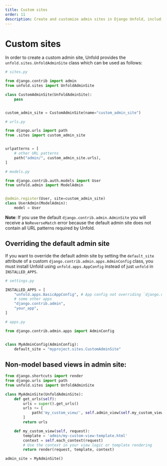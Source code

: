 ```yaml
---
title: Custom sites
order: 11
description: Create and customize admin sites in Django Unfold, including overriding the default admin site and registering models with custom admin sites.
---
```


# Custom sites

In order to create a custom admin site, Unfold provides the `unfold.sites.UnfoldAdminSite` class which can be used as follows:

```python
# sites.py

from django.contrib import admin
from unfold.sites import UnfoldAdminSite

class CustomAdminSite(UnfoldAdminSite):
    pass


custom_admin_site = CustomAdminSite(name="custom_admin_site")
```

```python
# urls.py

from django.urls import path
from .sites import custom_admin_site


urlpatterns = [
    # other URL patterns
    path("admin/", custom_admin_site.urls),
]
```

```python
# models.py

from django.contrib.auth.models import User
from unfold.admin import ModelAdmin


@admin.register(User, site=custom_admin_site)
class UserAdmin(ModelAdmin):
    model = User
```

**Note**: If you use the default `django.contrib.admin.AdminSite` you will receive a `NoReverseMatch` error because the default admin site does not contain all URL patterns required by Unfold.

## Overriding the default admin site

If you want to override the default admin site by setting the `default_site` attribute of a custom `django.contrib.admin.apps.AdminConfig` class, you must install Unfold using `unfold.apps.AppConfig` instead of just `unfold` in `INSTALLED_APPS`.

```python
# settings.py

INSTALLED_APPS = [
    "unfold.apps.BasicAppConfig", # App config not overriding `django.contrib.admin.site`
    # some other apps
    "django.contrib.admin",
    "your_app",
]
```

```python
# apps.py

from django.contrib.admin.apps import AdminConfig


class MyAdminConfig(AdminConfig):
    default_site = "myproject.sites.CustomAdminSite"
```

## Non-model based views in admin site:

```python
from django.shortcuts import render
from django.urls import path
from unfold.sites import UnfoldAdminSite

class MyAdminSite(UnfoldAdminSite):
    def get_urls(self):
        urls = super().get_urls()
        urls += [
            path('my_custom_view/', self.admin_view(self.my_custom_view), name='my_custom_view'),
        ]
        return urls

    def my_custom_view(self, request):
        template = 'admin/my-custom-view-template.html'
        context = self.each_context(request)
        # Use the context in your view logic or template rendering
        return render(request, template, context)

admin_site = MyAdminSite()
```
